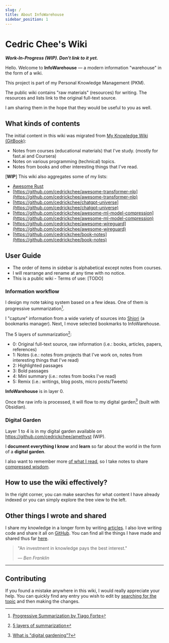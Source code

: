 ```yaml
---
slug: /
title: About InfoWarehouse
sidebar_position: 1
---
```


# Cedric Chee's Wiki

**_Work-In-Progress (WIP). Don't link to it yet._**

Hello. Welcome to **InfoWarehouse** — a modern information "warehouse" in the form of a wiki.

This project is part of my Personal Knowledge Management (PKM).

The public wiki contains "raw materials" (resources) for writing. The resources and lists link to the original full-text source.

I am sharing them in the hope that they would be useful to you as well.

## What kinds of contents

The initial content in this wiki was migrated from [My Knowledge Wiki (GitBook)](https://github.com/cedrickchee/knowledge):

- Notes from courses (educational materials) that I've study. (mostly for fast.ai and Coursera)
- Notes on various programming (technical) topics.
- Notes from books and other interesting things that I've read.

<!-- Previously I used [GitBook](https://www.gitbook.com/) for publishing. -->

[**WIP**] This wiki also aggregates some of my lists:

- [Awesome Rust](https://gist.github.com/cedrickchee/f729e848b52eab8fbc88a3910072198c)
- [https://github.com/cedrickchee/awesome-transformer-nlp](https://github.com/cedrickchee/awesome-transformer-nlp)
- [https://github.com/cedrickchee/chatgpt-universe](https://github.com/cedrickchee/chatgpt-universe)
- [https://github.com/cedrickchee/awesome-ml-model-compression](https://github.com/cedrickchee/awesome-ml-model-compression)
- [https://github.com/cedrickchee/awesome-wireguard](https://github.com/cedrickchee/awesome-wireguard)
- [https://github.com/cedrickchee/book-notes](https://github.com/cedrickchee/book-notes)

<!-- If this is your first time visiting this wiki, take a look here as it 
describes this wiki, its structure and goals. -->

## User Guide

- The order of items in sidebar is alphabetical except notes from courses.
- I will rearrange and rename at any time with no notice.
- This is a public wiki - Terms of use: [TODO]

### Information workflow

I design my note taking system based on a few ideas. One of them is progressive summarization[^1].

I "capture" information from a wide variety of sources into [Shiori](https://github.com/go-shiori/shiori) (a bookmarks manager). Next, I move selected bookmarks to InfoWarehouse.

The 5 layers of summarization[^2]:
- 0: Original full-text source, raw information (i.e.: books, articles, papers, references)
- 1: Notes (i.e.: notes from projects that I've work on, notes from interesting things that I've read)
- 2: Highlighted passages
- 3: Bold passages
- 4: Mini summary (i.e.: notes from books I've read)
- 5: Remix (i.e.: writings, blog posts, micro posts/Tweets)

**InfoWarehouse** is in layer 0.

Once the raw info is processed, it will flow to my digital garden[^3] (built with Obsidian).

### Digital Garden

Layer 1 to 4 is in my digital garden available on https://github.com/cedrickchee/amethyst (WIP).

I **document everything I know** and **learn** so far about the world in the form of a **digital garden**.

I also want to remember more [of what I read](http://austinkleon.com/2016/03/03/how-to-read-more-2/), so I take notes to share [compressed wisdom](https://sivers.org/2do).

## How to use the wiki effectively?

In the right corner, you can make searches for what content I have already indexed or you can simply explore the tree view to the left.

## Other things I wrote and shared

I share my knowledge in a longer form by writing [articles](https://cedricchee.com). I also love writing code and share it all on [GitHub](https://github.com/cedrickchee). You can find all the things I have made and shared thus far [here](https://github.com/cedrickchee#projects).


> "An investment in knowledge pays the best interest."
>
> _— Ben Franklin_

---

## Contributing

If you found a mistake anywhere in this wiki, I would really appreciate your help. You can quickly find any entry you wish to edit by [searching for the topic](https://github.com/cedrickchee/src/find/main) and then making the changes.

[^1]: [Progressive Summarization by Tiago Forte](https://fortelabs.com/blog/progressive-summarization-a-practical-technique-for-designing-discoverable-notes/)
[^2]: [5 layers of summarization](https://www.zsolt.blog/2020/12/my-book-summaries-in-roam-using-tiagos.html)
[^3]: [What is "digital gardening"?](https://github.com/MaggieAppleton/digital-gardeners#what-is-digital-gardening)